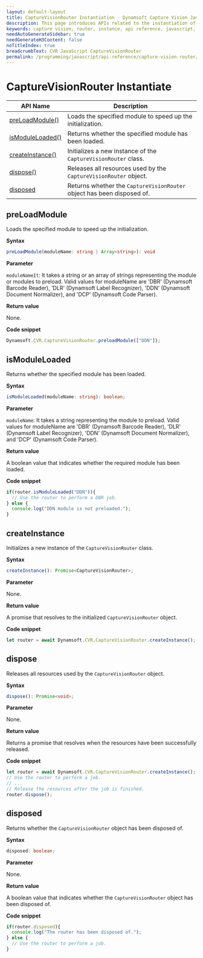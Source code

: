 ```yaml
---
layout: default-layout
title: CaptureVisionRouter Instantiation - Dynamsoft Capture Vision JavaScript Edition API
description: This page introduces APIs related to the instantiation of CaptureVisionRouter of Dynamsoft Capture Vision JavaScript Edition.
keywords: capture vision, router, instance, api reference, javascript, js
needAutoGenerateSidebar: true
needGenerateH3Content: false
noTitleIndex: true
breadcrumbText: CVR JavaScript CaptureVisionRouter
permalink: /programming/javascript/api-reference/capture-vision-router/instantiate.html
---
```


# CaptureVisionRouter Instantiate

| API Name                            | Description                                                            |
| ----------------------------------- | ---------------------------------------------------------------------- |
| [preLoadModule()](#preloadmodule)   | Loads the specified module to speed up the initialization.             |
| [isModuleLoaded()](#ismoduleloaded) | Returns whether the specified module has been loaded.                  |
| [createInstance()](#createinstance) | Initializes a new instance of the `CaptureVisionRouter` class.         |
| [dispose()](#dispose)               | Releases all resources used by the `CaptureVisionRouter` object.       |
| [disposed](#disposed)               | Returns whether the `CaptureVisionRouter` object has been disposed of. |

## preLoadModule

Loads the specified module to speed up the initialization.

**Syntax**

```typescript
preLoadModule(moduleName: string | Array<string>): void
```

**Parameter**

`moduleNameIt`: It takes a string or an array of strings representing the module or modules to preload. Valid values for moduleName are 'DBR' (Dynamsoft Barcode Reader), 'DLR' (Dynamsoft Label Recognizer), 'DDN' (Dynamsoft Document Normalizer), and 'DCP' (Dynamsoft Code Parser).

**Return value**

None.

**Code snippet**

```javascript
Dynamsoft.CVR.CaptureVisionRouter.preloadModule(["DDN"]);
```

## isModuleLoaded

Returns whether the specified module has been loaded.

**Syntax**

```typescript
isModuleLoaded(moduleName: string): boolean;
```

**Parameter**

`moduleName`: It takes a string representing the module to preload. Valid values for moduleName are 'DBR' (Dynamsoft Barcode Reader), 'DLR' (Dynamsoft Label Recognizer), 'DDN' (Dynamsoft Document Normalizer), and 'DCP' (Dynamsoft Code Parser).

**Return value**

A boolean value that indicates whether the required module has been loaded.

**Code snippet**

```javascript
if(router.isModuleLoaded("DDN")){
  // Use the router to perform a DBR job.
} else {
  console.log("DDN module is not preloaded.");
}
```

## createInstance

Initializes a new instance of the `CaptureVisionRouter` class.

**Syntax**

```typescript
createInstance(): Promise<CaptureVisionRouter>;
```

**Parameter**

None.

**Return value**

A promise that resolves to the initialized `CaptureVisionRouter` object.

**Code snippet**

```javascript
let router = await Dynamsoft.CVR.CaptureVisionRouter.createInstance();
```

## dispose

Releases all resources used by the `CaptureVisionRouter` object.

**Syntax**

```typescript
dispose(): Promise<void>;
```

**Parameter**

None.

**Return value**

Returns a promise that resolves when the resources have been successfully released.

**Code snippet**

```javascript
let router = await Dynamsoft.CVR.CaptureVisionRouter.createInstance();
// Use the router to perform a job.
// ...
// Release the resources after the job is finished.
router.dispose();
```

## disposed

Returns whether the `CaptureVisionRouter` object has been disposed of.

**Syntax**

```typescript
disposed: boolean;
```

**Parameter**

None.

**Return value**

A boolean value that indicates whether the `CaptureVisionRouter` object has been disposed of.

**Code snippet**

```javascript
if(router.disposed){
  console.log("The router has been disposed of.");
} else {
  // Use the router to perform a job.
}
```
